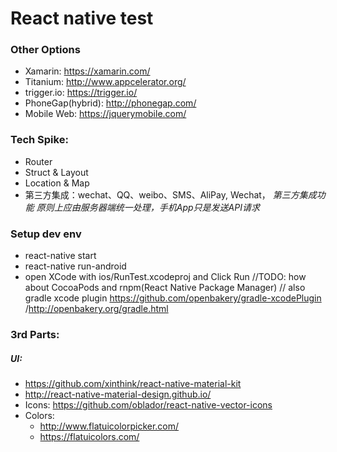 # React native test

### Other Options
* Xamarin: https://xamarin.com/
* Titanium: http://www.appcelerator.org/
* trigger.io: https://trigger.io/
* PhoneGap(hybrid): http://phonegap.com/
* Mobile Web: https://jquerymobile.com/

### Tech Spike:
* Router
* Struct & Layout
* Location & Map
* 第三方集成：wechat、QQ、weibo、SMS、AliPay, Wechat， *第三方集成功能 原则上应由服务器端统一处理，手机App只是发送API请求*

### Setup dev env
* react-native start
* react-native run-android
* open XCode with ios/RunTest.xcodeproj and Click Run
//TODO: how about CocoaPods and rnpm(React Native Package Manager)
// also gradle xcode plugin https://github.com/openbakery/gradle-xcodePlugin /http://openbakery.org/gradle.html

### 3rd Parts:
##### UI:
* https://github.com/xinthink/react-native-material-kit
* http://react-native-material-design.github.io/
* Icons: https://github.com/oblador/react-native-vector-icons
* Colors:
    * http://www.flatuicolorpicker.com/
    * https://flatuicolors.com/
